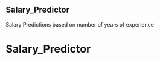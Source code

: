 ## Salary_Predictor
Salary Predictions based on number of years of experience

# Salary_Predictor





